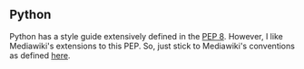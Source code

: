 
## Python

Python has a style guide extensively defined in the [PEP
8](https://www.python.org/dev/peps/pep-0008/). However, I like Mediawiki's
extensions to this PEP. So, just stick to Mediawiki's conventions as defined
[here](http://www.mediawiki.org/wiki/Manual:Coding_conventions/Python).


